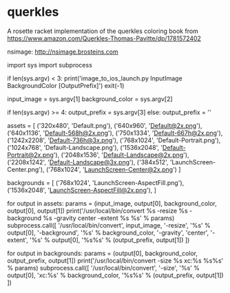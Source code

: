 # querkles
A rosette racket implementation of the querkles coloring book from https://www.amazon.com/Querkles-Thomas-Pavitte/dp/1781572402

nsimage: http://nsimage.brosteins.com

import sys
import subprocess

if len(sys.argv) < 3:
    print('image_to_ios_launch.py InputImage BackgroundColor [OutputPrefix]')
    exit(-1)

input_image = sys.argv[1]
background_color = sys.argv[2]

if len(sys.argv) >= 4:
    output_prefix = sys.argv[3]
else:
    output_prefix = ''


assets = [
    ('320x480', 'Default.png'),
    ('640x960', 'Default@2x.png'),
    ('640x1136', 'Default-568h@2x.png'),
    ('750x1334', 'Default-667h@2x.png'),
    ('1242x2208', 'Default-736h@3x.png'),
    ('768x1024', 'Default-Portrait.png'),
    ('1024x768', 'Default-Landscape.png'),
    ('1536x2048', 'Default-Portrait@2x.png'),
    ('2048x1536', 'Default-Landscape@2x.png'),
    ('2208x1242', 'Default-Landscape@3x.png'),
    ('384x512', 'LaunchScreen-Center.png'),
    ('768x1024', 'LaunchScreen-Center@2x.png')
]


backgrounds = [
    ('768x1024', 'LaunchScreen-AspectFill.png'),
    ('1536x2048', 'LaunchScreen-AspectFill@2x.png'),
]


for output in assets:
    params = (input_image, output[0], background_color, output[0], output[1])
    print('/usr/local/bin/convert %s -resize %s -background %s -gravity center -extent %s %s' % params)
    subprocess.call([
        '/usr/local/bin/convert',
        input_image,
        '-resize',
        '%s' % output[0],
        '-background',
        '%s' % background_color,
        '-gravity',
        'center',
        '-extent',
        '%s' % output[0],
        '%s%s' % (output_prefix, output[1])
    ])


for output in backgrounds:
    params = (output[0], background_color, output_prefix, output[1])
    print('/usr/local/bin/convert -size %s xc:%s %s%s' % params)
    subprocess.call([
        '/usr/local/bin/convert',
        '-size',
        '%s' % output[0],
        'xc:%s' % background_color,
        '%s%s' % (output_prefix, output[1])
    ])
